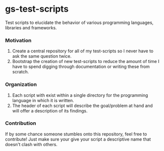 # gs-test-scripts
Test scripts to elucidate the behavior of various programming languages, libraries and frameworks.

### Motivation
1. Create a central repository for all of my test-scripts so I never have to ask the same question twice.
2. Bootstrap the creation of new test-scripts to reduce the amount of time I have to spend digging through documentation or writing these from scratch.

### Organization
1. Each script with exist within a single directory for the programming language in which it is written.
2. The header of each script will describe the goal/problem at hand and will offer a description of its findings.

### Contribution
If by some chance someone stumbles onto this repository, feel free to contribute! Just make sure your give your script a descriptive name that doesn't clash with others.
